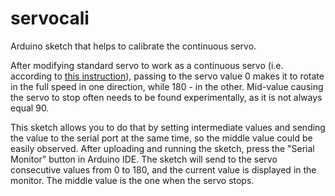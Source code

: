 servocali
=========

Arduino sketch that helps to calibrate the continuous servo.

After modifying standard servo to work as a continuous servo (i.e. according to [this instruction](http://rakowski.pro/how-to-modify-and-calibrate-regular-servo-to-be-continuous-servo/)), passing to the servo value 0 makes it to rotate in the full speed in one direction, while 180 - in the other. Mid-value causing the servo to stop often needs to be found experimentally, as it is not always equal 90.

This sketch allows you to do that by setting intermediate values and sending the value to the serial port at the same time, so the middle value could be easily observed. After uploading and running the sketch, press the "Serial Monitor" button in Arduino IDE. The sketch will send to the servo consecutive values from 0 to 180, and the current value is displayed in the monitor. The middle value is the one when the servo stops.